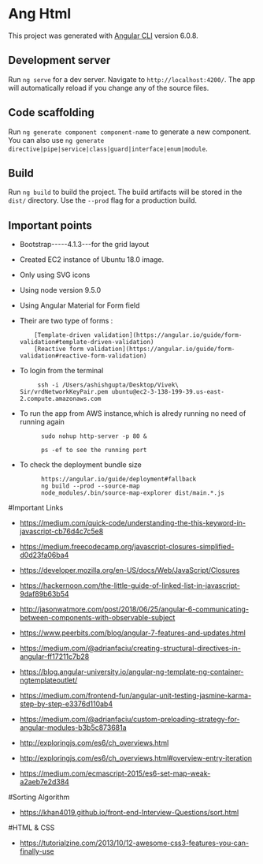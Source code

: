 # Ang Html

This project was generated with [Angular CLI](https://github.com/angular/angular-cli) version 6.0.8.

## Development server

Run `ng serve` for a dev server. Navigate to `http://localhost:4200/`. The app will automatically reload if you change any of the source files.

## Code scaffolding

Run `ng generate component component-name` to generate a new component. You can also use `ng generate directive|pipe|service|class|guard|interface|enum|module`.

## Build

Run `ng build` to build the project. The build artifacts will be stored in the `dist/` directory. Use the `--prod` flag for a production build.

## Important points 

* Bootstrap-----4.1.3---for the grid layout
* Created EC2 instance of Ubuntu 18.0 image.
* Only using SVG icons
* Using node version 9.5.0
* Using Angular Material for Form field
* Their are two type of forms :

          [Template-driven validation](https://angular.io/guide/form-validation#template-driven-validation)
          [Reactive form validation](https://angular.io/guide/form-validation#reactive-form-validation)


* To login from the terminal 
      
           ssh -i /Users/ashishgupta/Desktop/Vivek\ Sir/vrdNetworkKeyPair.pem ubuntu@ec2-3-138-199-39.us-east-2.compute.amazonaws.com

* To run the app from AWS instance,which is alredy running no need of running again

            sudo nohup http-server -p 80 &

            ps -ef to see the running port

* To check the deployment bundle size

            https://angular.io/guide/deployment#fallback
            ng build --prod --source-map
            node_modules/.bin/source-map-explorer dist/main.*.js

#Important Links            
* https://medium.com/quick-code/understanding-the-this-keyword-in-javascript-cb76d4c7c5e8
* https://medium.freecodecamp.org/javascript-closures-simplified-d0d23fa06ba4
* https://developer.mozilla.org/en-US/docs/Web/JavaScript/Closures
* https://hackernoon.com/the-little-guide-of-linked-list-in-javascript-9daf89b63b54
* http://jasonwatmore.com/post/2018/06/25/angular-6-communicating-between-components-with-observable-subject
* https://www.peerbits.com/blog/angular-7-features-and-updates.html
* https://medium.com/@adrianfaciu/creating-structural-directives-in-angular-ff17211c7b28
* https://blog.angular-university.io/angular-ng-template-ng-container-ngtemplateoutlet/
* https://medium.com/frontend-fun/angular-unit-testing-jasmine-karma-step-by-step-e3376d110ab4
* https://medium.com/@adrianfaciu/custom-preloading-strategy-for-angular-modules-b3b5c873681a

* http://exploringjs.com/es6/ch_overviews.html
* http://exploringjs.com/es6/ch_overviews.html#overview-entry-iteration
* https://medium.com/ecmascript-2015/es6-set-map-weak-a2aeb7e2d384

#Sorting Algorithm
* https://khan4019.github.io/front-end-Interview-Questions/sort.html



#HTML & CSS
* https://tutorialzine.com/2013/10/12-awesome-css3-features-you-can-finally-use
